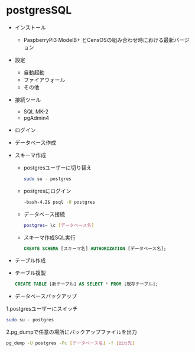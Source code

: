 # postgresSQL

- インストール
  - PaspberryPi3 ModelB+ とCensOSの組み合わせ時における最新バージョン

- 設定
  - 自動起動  
  - ファイアウォール
  - その他
  
- 接続ツール
  - SQL MK-2
  - pgAdmin4
  
- ログイン

- データベース作成

- スキーマ作成  
  
  - postgresユーザーに切り替え

    ```sh
    sudo su - postgres
    ```

  - postgresにログイン

    ```bash
    -bash-4.2$ psql -U postgres
    ```
  
  - データベース接続

    ```sh
    postgres= \c [データベース名]
    ```

  - スキーマ作成SQL実行

    ```sql
    CREATE SCHEMA [スキーマ名] AUTHORIZATION [データベース名];
    ```
  
- テーブル作成

- テーブル複製
  
  ```sql
  CREATE TABLE [新テーブル] AS SELECT * FROM [既存テーブル];
  ```

- データベースバックアップ

1.postgresユーザーにスイッチ

```sh
sudo su - postgres
```

2.pg_dumpで任意の場所にバックアップファイルを出力

```sh
pg_dump -U postgres -Fc [データベース名] -f [出力先]
```
  
